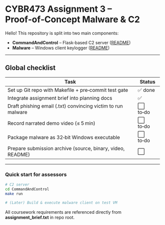# CYBR473 Assignment 3 – Proof‑of‑Concept Malware & C2

Hello! This repository is split into two main components:

* **CommandAndControl** – Flask‑based C2 server ([README](CommandAndControl/README.md))
* **Malware** – Windows client keylogger ([README](Malware/README.md))

---

## Global checklist

| Task                                                         | Status  |
| ------------------------------------------------------------ | ------- |
| Set up Git repo with Makefile + pre‑commit test gate         | ✅ done  |
| Integrate assignment brief into planning docs                | ✅       |
| Draft phishing email (.txt) convincing victim to run malware | ⬜ to‑do |
| Record narrated demo video (≤ 5 min)                         | ⬜ to‑do |
| Package malware as 32‑bit Windows executable                 | ⬜ to‑do |
| Prepare submission archive (source, binary, video, README)   | ⬜       |

---

### Quick start for assessors

```bash
# C2 server
cd CommandAndControl
make run

# (Later) Build & execute malware client on test VM
```

All coursework requirements are referenced directly from **assignment\_brief.txt** in repo root.


